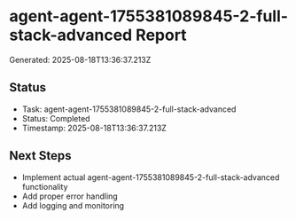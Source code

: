 # agent-agent-1755381089845-2-full-stack-advanced Report

Generated: 2025-08-18T13:36:37.213Z

## Status
- Task: agent-agent-1755381089845-2-full-stack-advanced
- Status: Completed
- Timestamp: 2025-08-18T13:36:37.213Z

## Next Steps
- Implement actual agent-agent-1755381089845-2-full-stack-advanced functionality
- Add proper error handling
- Add logging and monitoring
